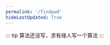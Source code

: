 ```yaml
---
permalink: '/findpwd'
hideLastUpdated: True
---
```


::: tip
算法还没写，求有缘人写一个算法
:::

<template>
  <div style='margin-top: 100px;'>
    <el-image class='my-title-img'
      :src="$withBase('/bank.png')"></el-image>
    <br>
    <br>
    <el-row :gutter="20">
      <el-col :span="10"><el-input placeholder="域名" v-model="domain" clearable></el-input></el-col>
      <el-col :span="10"><el-input placeholder="密钥" v-model="serial" show-password></el-input></el-col>
      <el-col :span="4"><el-button @click='calc' icon="el-icon-search" ></el-button></el-col>
    </el-row>
    <br>
    <el-divider>{{ result }}</el-divider>
  </div>
</template>

<style>
.my-title-img {
  width: 100px; 
  height: 100px; 
  margin: 0 auto;
  display: block;
}
</style>

<script>
export default {
  data() {
    return {
      domain: '',
      serial: '',
      result: ''
    }
  },
  methods: {
    calc() {
      const dict = 'ABCDEFGHIJKLMNOPQRSTUVWXYZabcdefghijklmnopqrstuvwxyz0123456789.';
      var domain = this.domain.toUpperCase();
      var result = '';

      if (this.serial.length < 6) {
        this.$message.error('密钥长度过短');
        result = '';
      }else {
        result = domain + this.serial;
        this.$notify({
          title: '成功',
          message: '密码已经成功生成',
          type: 'success'
        });
      }

      this.result = result;
    }
  }
}
</script>